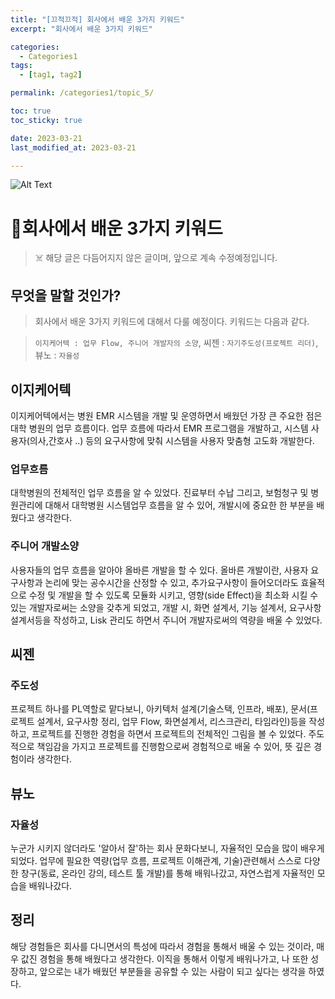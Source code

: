 ```yaml
---
title: "[끄적끄적] 회사에서 배운 3가지 키워드"
excerpt: "회사에서 배운 3가지 키워드"

categories:
  - Categories1
tags:
  - [tag1, tag2]

permalink: /categories1/topic_5/

toc: true
toc_sticky: true

date: 2023-03-21
last_modified_at: 2023-03-21

---
```

![Alt Text](https://tenor.com/ko/view/lofi-girl-lofi-study-gif-22173420.gif)

# 🏃회사에서 배운 3가지 키워드

> ☠️ 해당 글은 다듬어지지 않은 글이며, 앞으로 계속 수정예정입니다.

## 무엇을 말할 것인가?
> 회사에서 배운 3가지 키워드에 대해서 다룰 예정이다. 키워드는 다음과 같다. 

> `이지케어텍 : 업무 Flow, 주니어 개발자의 소양`, 씨젠 : `자기주도성(프로젝트 리더)`, 뷰노 : `자율성`

 ## 이지케어텍
 

이지케어텍에서는 병원 EMR 시스템을 개발 및 운영하면서 배웠던 가장 큰 주요한 점은 대학 병원의 업무 흐름이다. 업무 흐름에 따라서 EMR 프로그램을 개발하고, 시스템 사용자(의사,간호사 ..) 등의 요구사항에 맞춰 시스템을 사용자 맞춤형 고도화 개발한다.



### 업무흐름
대학병원의 전체적인 업무 흐름을 알 수 있었다. 진료부터 수납 그리고, 보험청구 및 병원관리에 대해서 대학병원 시스템업무 흐름을 알 수 있어, 개발시에 중요한 한 부분을 배웠다고 생각한다.  

### 주니어 개발소양
사용자들의 업무 흐름을 알아야 올바른 개발을 할 수 있다. 올바른 개발이란, 사용자 요구사항과 논리에 맞는 공수시간을 산정할 수 있고, 추가요구사항이 들어오더라도 효율적으로 수정 및 개발을 할 수 있도록 모듈화 시키고, 영향(side Effect)을 최소화 시킬 수 있는 개발자로써는 소양을 갖추게 되었고, 개발 시, 화면 설계서, 기능 설계서, 요구사항 설계서등을 작성하고, Lisk 관리도 하면서 주니어 개발자로써의 역량을 배울 수 있었다.

## 씨젠

### 주도성
프로젝트 하나를 PL역할로 맡다보니, 아키텍처 설계(기술스택, 인프라, 배포), 문서(프로젝트 설계서, 요구사항 정리, 업무 Flow, 화면설계서, 리스크관리, 타임라인)등을 작성하고, 프로젝트를 진행한 경험을 하면서 프로젝트의 전체적인 그림을 볼 수 있었다. 주도적으로 책임감을 가지고 프로젝트를 진행함으로써 경험적으로 배울 수 있어, 뜻 깊은 경험이라 생각한다.

## 뷰노

### 자율성
누군가 시키지 않더라도 '알아서 잘'하는 회사 문화다보니, 자율적인 모습을 많이 배우게 되었다. 업무에 필요한 역량(업무 흐름, 프로젝트 이해관계, 기술)관련해서 스스로 다양한 창구(동료, 온라인 강의, 테스트 툴 개발)를 통해 배워나갔고, 자연스럽게 자율적인 모습을 배워나갔다.

## 정리
해당 경험들은 회사를 다니면서의 특성에 따라서 경험을 통해서 배울 수 있는 것이라, 매우 값진 경험을 통해 배웠다고 생각한다. 이직을 통해서 이렇게 배워나가고, 나 또한 성장하고, 앞으로는 내가 배웠던 부분들을 공유할 수 있는 사람이 되고 싶다는 생각을 하였다. 
